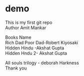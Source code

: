 # demo
This is my first git repo<br>
Author Amit Mankar<br>

Books Name <br>
Rich Dad Poor Dad-Robert Kiyosaki<br>
Hidden Hindu -Akshat Gupta <br>
Hidden Hndu 2- Akshat Gupta<br>

All souls trilogy - deborah Harkness<br>
    Thank you
